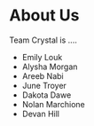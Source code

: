 # About Us

Team Crystal is ....

- Emily Louk
- Alysha Morgan
- Areeb Nabi
- June Troyer
- Dakota Dawe
- Nolan Marchione
- Devan Hill
